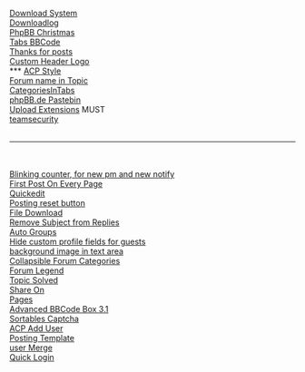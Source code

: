 <a href="https://www.phpbb.com/community/viewtopic.php?f=456&t=2344506" target="_blank">Download System</a>
<br />
<a href="https://www.phpbb.com/community/viewtopic.php?f=456&t=2335611" target="_blank">Downloadlog</a>
<br />
<a href="https://www.phpbb.com/community/viewtopic.php?f=456&t=2276426" target="_blank">PhpBB Christmas</a>
<br />
<a href="https://www.phpbb.com/community/viewtopic.php?f=456&t=2341171" target="_blank">Tabs BBCode</a>
<br />
<a href="https://www.phpbb.com/community/viewtopic.php?f=456&t=2259046" target="_blank">Thanks for posts</a>
<br />
<a href="https://www.phpbb.com/community/viewtopic.php?f=456&t=2321716" target="_blank">Custom Header Logo</a>
<br />
*** <a href="https://www.phpbb.com/community/viewtopic.php?f=456&t=2322476" target="_blank">ACP Style</a>
<br />
<a href="https://www.phpbb.com/community/viewtopic.php?f=456&t=2318596" target="_blank">Forum name in Topic</a>
<br />
<a href="https://www.phpbb.com/community/viewtopic.php?f=456&t=2259561" target="_blank">CategoriesInTabs</a>
<br />
<a href="https://www.phpbb.com/community/viewtopic.php?f=456&t=2290041" target="_blank">phpBB.de Pastebin</a>
<br />
        <a href="https://www.phpbb.com/community/viewtopic.php?f=456&t=2256956" target="_blank">Upload Extensions</a>   MUST
        <br />
<a href="https://github.com/phpbb-extensions/teamsecurity" target="_blank">teamsecurity</a>
<br /><br />

-------------------------------------------------------------------------------------------------------------------------------
<br /><br />
<a href="https://www.phpbb.com/customise/db/extension/blinking_counter,_for_every_new_pm_and_or_new_notify/" target="_blank">Blinking counter, for new pm and new notify</a>
<br />
<a href="https://www.phpbb.com/customise/db/extension/firstpostoneverypage/" target="_blank">First Post On Every Page</a>
<br />
<a href="https://www.phpbb.com/customise/db/extension/quickedit/" target="_blank">Quickedit</a>
<br />
<a href="https://www.phpbb.com/customise/db/extension/posting_reset_button/" target="_blank">Posting reset button</a>
<br />
<a href="https://www.phpbb.com/customise/db/extension/file_download/" target="_blank">File Download</a>
<br />
<a href="https://www.phpbb.com/customise/db/extension/remove_subject_from_replies/" target="_blank">Remove Subject from Replies</a>
<br />
<a href="https://www.phpbb.com/customise/db/extension/auto_groups/" target="_blank">Auto Groups</a>
<br />
<a href="https://www.phpbb.com/customise/db/extension/hides_the_custom_profile_fields_to_guests/" target="_blank">Hide custom profile fields for guests</a>
<br />
<a href="https://www.phpbb.com/customise/db/extension/background_image_in_text_area/" target="_blank">background image in text area</a>
<br />
<a href="https://www.phpbb.com/customise/db/extension/collapsible_forum_categories/" target="_blank">Collapsible Forum Categories</a>
<br />
<a href="https://www.phpbb.com/customise/db/extension/forum_legend/" target="_blank">Forum Legend</a>
<br />
<a href="https://www.phpbb.com/customise/db/extension/topic_solved/" target="_blank">Topic Solved</a>
<br />
<a href="https://www.phpbb.com/customise/db/extension/shareon/" target="_blank">Share On</a>
<br />
<a href="https://www.phpbb.com/customise/db/extension/pages/" target="_blank">Pages</a>
<br />
<a href="https://www.phpbb.com/customise/db/extension/advanced_bbcode_box/" target="_blank">Advanced BBCode Box 3.1</a>
<br />
<a href="https://www.phpbb.com/customise/db/extension/sortables_captcha/" target="_blank">Sortables Captcha</a>
<br />
<a href="https://www.phpbb.com/customise/db/extension/acp_add_user_2/" target="_blank">ACP Add User</a>
<br />
<a href="https://www.phpbb.com/customise/db/extension/posting_template_4/" target="_blank">Posting Template</a>
<br />
<a href="https://www.phpbb.com/customise/db/extension/usermerge/" target="_blank">user Merge</a>
<br />
<a href="https://www.phpbb.com/customise/db/extension/quick_login/" target="_blank">Quick Login</a>
